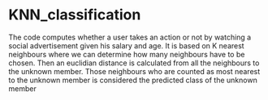 # KNN_classification
The code computes whether a user takes an action or not by watching a social advertisement given his salary and age.
It is based on K nearest neighbours where we can determine  how many neighbours have to be chosen.  Then an euclidian distance is calculated 
from  all the neighbours to the unknown member. Those neighbours who are counted as most nearest to the unknown member is considered the 
predicted class of the unknown member
